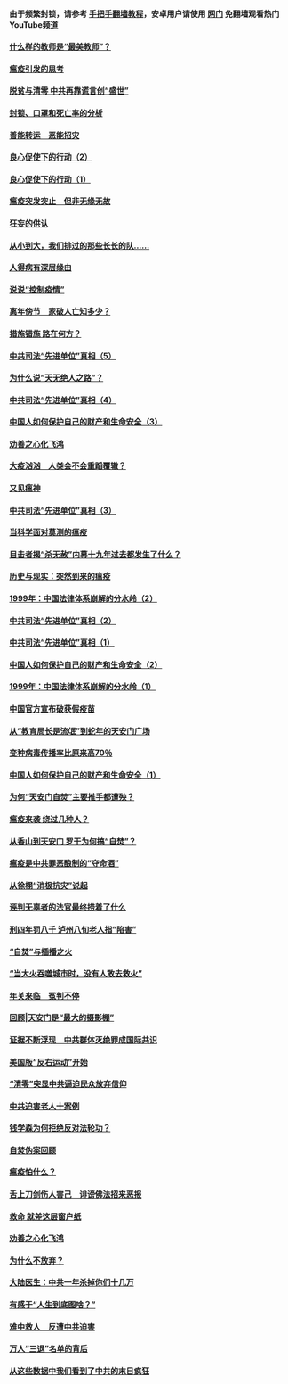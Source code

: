 #### 由于频繁封锁，请参考 [手把手翻墙教程](https://github.com/gfw-breaker/guides/wiki/)，安卓用户请使用 [网门](https://github.com/gfw-breaker/nogfw/blob/master/dl.md?t=03070200) 免翻墙观看热门YouTube频道 

#### [什么样的教师是“最美教师”？](../pages/19/421755.md?t=03070200) 

#### [瘟疫引发的思考](../pages/19/421594.md?t=03070200) 

#### [脱贫与清零 中共再靠谎言创“盛世”](../pages/19/421590.md?t=03070200) 

#### [封锁、口罩和死亡率的分析](../pages/19/421495.md?t=03070200) 

#### [善能转运　恶能招灾](../pages/19/421334.md?t=03070200) 

#### [良心促使下的行动（2）](../pages/19/421361.md?t=03070200) 

#### [良心促使下的行动（1）](../pages/19/421302.md?t=03070200) 

#### [瘟疫突发突止　但非无缘无故](../pages/19/421281.md?t=03070200) 

#### [狂妄的供认](../pages/19/421199.md?t=03070200) 

#### [从小到大，我们排过的那些长长的队……](../pages/19/421243.md?t=03070200) 

#### [人得病有深层缘由](../pages/19/420864.md?t=03070200) 

#### [说说“控制疫情”](../pages/19/420831.md?t=03070200) 

#### [离年傍节　家破人亡知多少？](../pages/19/420563.md?t=03070200) 

#### [措施错施  路在何方？](../pages/19/420076.md?t=03070200) 

#### [中共司法“先进单位”真相（5）](../pages/19/419453.md?t=03070200) 

#### [为什么说“天无绝人之路”？](../pages/19/419618.md?t=03070200) 

#### [中共司法“先进单位”真相（4）](../pages/19/419452.md?t=03070200) 

#### [中国人如何保护自己的财产和生命安全（3）](../pages/19/419405.md?t=03070200) 

#### [劝善之心化飞鸿](../pages/19/418758.md?t=03070200) 

#### [大疫汹汹　人类会不会重蹈覆辙？](../pages/19/419691.md?t=03070200) 

#### [又见瘟神](../pages/19/419225.md?t=03070200) 

#### [中共司法“先进单位”真相（3）](../pages/19/419451.md?t=03070200) 

#### [当科学面对莫测的瘟疫](../pages/19/419625.md?t=03070200) 

#### [目击者揭“杀无赦”内幕十九年过去都发生了什么？](../pages/19/419617.md?t=03070200) 

#### [历史与现实：突然到来的瘟疫](../pages/19/419619.md?t=03070200) 

#### [1999年：中国法律体系崩解的分水岭（2）](../pages/19/419455.md?t=03070200) 

#### [中共司法“先进单位”真相（2）](../pages/19/419450.md?t=03070200) 

#### [中共司法“先进单位”真相（1）](../pages/19/419449.md?t=03070200) 

#### [中国人如何保护自己的财产和生命安全（2）](../pages/19/419404.md?t=03070200) 

#### [1999年：中国法律体系崩解的分水岭（1）](../pages/19/419454.md?t=03070200) 

#### [中国官方宣布破获假疫苗](../pages/19/419504.md?t=03070200) 

#### [从“教育局长是流氓”到蛇年的天安门广场](../pages/19/419470.md?t=03070200) 

#### [变种病毒传播率比原来高70％](../pages/19/419456.md?t=03070200) 

#### [中国人如何保护自己的财产和生命安全（1）](../pages/19/419403.md?t=03070200) 

#### [为何“天安门自焚”主要推手都遭殃？](../pages/19/419348.md?t=03070200) 

#### [瘟疫来袭 绕过几种人？](../pages/19/419349.md?t=03070200) 

#### [从香山到天安门 罗干为何搞“自焚”？](../pages/19/419270.md?t=03070200) 

#### [瘟疫是中共罪恶酿制的“夺命酒”](../pages/19/419223.md?t=03070200) 

#### [从徐栩“消极抗灾”说起](../pages/19/419224.md?t=03070200) 

#### [诬判无辜者的法官最终捞着了什么](../pages/19/419268.md?t=03070200) 

#### [刑四年罚八千 泸州八旬老人指“陷害”](../pages/19/419232.md?t=03070200) 

#### [“自焚”与插播之火](../pages/19/419226.md?t=03070200) 

#### [“当大火吞噬城市时，没有人敢去救火”](../pages/19/419077.md?t=03070200) 

#### [年关来临　冤判不停](../pages/19/419093.md?t=03070200) 

#### [回顾|天安门是“最大的摄影棚”](../pages/19/380866.md?t=03070200) 

#### [证据不断浮现　中共群体灭绝罪成国际共识](../pages/19/419031.md?t=03070200) 

#### [美国版“反右运动”开始](../pages/19/419030.md?t=03070200) 

#### [“清零”突显中共逼迫民众放弃信仰](../pages/19/418995.md?t=03070200) 

#### [中共迫害老人十案例](../pages/19/418831.md?t=03070200) 

#### [钱学森为何拒绝反对法轮功？](../pages/19/418905.md?t=03070200) 

#### [自焚伪案回顾](../pages/19/418799.md?t=03070200) 

#### [瘟疫怕什么？](../pages/19/418800.md?t=03070200) 

#### [舌上刀剑伤人害己　诽谤佛法招来恶报](../pages/19/418731.md?t=03070200) 

#### [救命 就差这层窗户纸](../pages/19/418706.md?t=03070200) 

#### [劝善之心化飞鸿](../pages/19/416766.md?t=03070200) 

#### [为什么不放弃？](../pages/19/418691.md?t=03070200) 

#### [大陆医生：中共一年杀掉你们十几万](../pages/19/418670.md?t=03070200) 

#### [有感于“人生到底图啥？”](../pages/19/418624.md?t=03070200) 

#### [难中救人　反遭中共迫害](../pages/19/418414.md?t=03070200) 

#### [万人“三退”名单的背后](../pages/19/418505.md?t=03070200) 

#### [从这些数据中我们看到了中共的末日疯狂](../pages/19/418420.md?t=03070200) 

